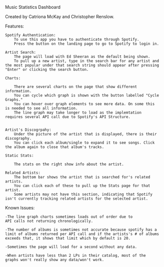 Music Statistics Dashboard

Created by Catriona McKay and Christopher Renslow.

Features:

    Spotify Authentication:
        To use this app you have to authenticate through Spotify.
        Press the button on the landing page to go to Spotify to login in.

    Artist Search:
        The page will load with Ed Sheeran as the default being shown. 
        To pull up a new artist, type in the search bar for any artist and the most popular under that search string should appear after pressing "Enter" or clicking the search button.

    Charts:

        There are several charts on the page that show different information.
        You can cycle which graph is shown with the button labelled "Cycle Graphs."
        You can hover over graph elements to see more data. On some this is needed to see all information.
        The line graph may take longer to load as the implemtation requires several API call due to Spotify's API Structure.


    Artist's Discogrpahy:
        Under the picture of the artist that is displayed, there is their discography.
        You can click each album/single to expand it to see songs. Click the album again to close that album's tracks.

    Static Stats:

        The stats on the right show info about the artist.

    Related Artists:
        The bottom bar shows the artist that is searched for's related artists.
        You can click each of these to pull up the Stats page for that artist.
        Some artists may not have this section, indicating that Spotify isn't currently tracking related artists for the selected artist.


Known Issues:

    -The line graph charts sometimes loads out of order due to 
    API calls not returning chronologically.

    -The number of albums is sometimes not accurate because spotify has a limit of albums returned per API call and if the artists's # of albums exceeds that, it shows that limit which by default is 20.

    -Sometimes the page will load for a second without any data.
    
    -When artists have less than 2 LPs in their catalog, most of the graphs won't really show any data/won't work.